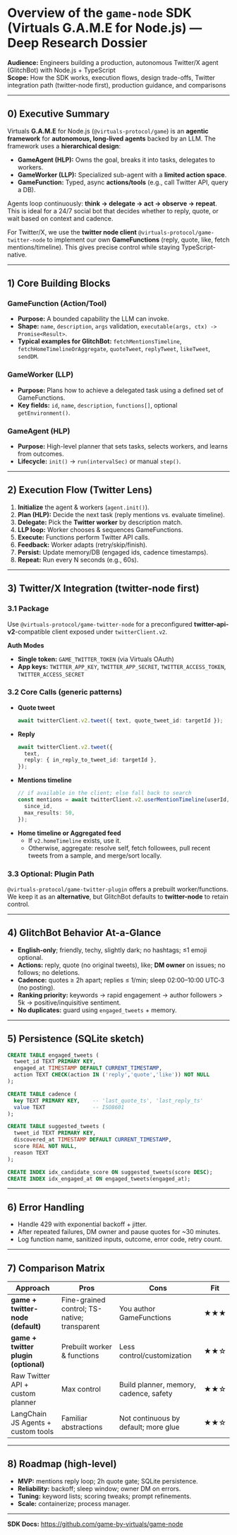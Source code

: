 # Overview of the `game-node` SDK (Virtuals G.A.M.E for Node.js) — Deep Research Dossier

**Audience:** Engineers building a production, autonomous Twitter/X agent (GlitchBot) with Node.js + TypeScript  
**Scope:** How the SDK works, execution flows, design trade-offs, Twitter integration path (twitter-node first), production guidance, and comparisons

---

## 0) Executive Summary

Virtuals **G.A.M.E** for Node.js (`@virtuals-protocol/game`) is an **agentic framework** for **autonomous, long-lived agents** backed by an LLM. The framework uses a **hierarchical design**:

- **GameAgent (HLP):** Owns the goal, breaks it into tasks, delegates to workers.
- **GameWorker (LLP):** Specialized sub-agent with a **limited action space**.
- **GameFunction:** Typed, async **actions/tools** (e.g., call Twitter API, query a DB).

Agents loop continuously: **think → delegate → act → observe → repeat**. This is ideal for a 24/7 social bot that decides whether to reply, quote, or wait based on context and cadence.

For Twitter/X, we use the **twitter node client** `@virtuals-protocol/game-twitter-node` to implement our own **GameFunctions** (reply, quote, like, fetch mentions/timeline). This gives precise control while staying TypeScript-native.

---

## 1) Core Building Blocks

### GameFunction (Action/Tool)

- **Purpose:** A bounded capability the LLM can invoke.
- **Shape:** `name`, `description`, `args` validation, `executable(args, ctx) -> Promise<Result>`.
- **Typical examples for GlitchBot:** `fetchMentionsTimeline`, `fetchHomeTimelineOrAggregate`, `quoteTweet`, `replyTweet`, `likeTweet`, `sendDM`.

### GameWorker (LLP)

- **Purpose:** Plans how to achieve a delegated task using a defined set of GameFunctions.
- **Key fields:** `id`, `name`, `description`, `functions[]`, optional `getEnvironment()`.

### GameAgent (HLP)

- **Purpose:** High-level planner that sets tasks, selects workers, and learns from outcomes.
- **Lifecycle:** `init()` → `run(intervalSec)` or manual `step()`.

---

## 2) Execution Flow (Twitter Lens)

1. **Initialize** the agent & workers (`agent.init()`).
2. **Plan (HLP):** Decide the next task (reply mentions vs. evaluate timeline).
3. **Delegate:** Pick the **Twitter worker** by description match.
4. **LLP loop:** Worker chooses & sequences GameFunctions.
5. **Execute:** Functions perform Twitter API calls.
6. **Feedback:** Worker adapts (retry/skip/finish).
7. **Persist:** Update memory/DB (engaged ids, cadence timestamps).
8. **Repeat:** Run every N seconds (e.g., 60s).

---

## 3) Twitter/X Integration (twitter-node first)

### 3.1 Package

Use `@virtuals-protocol/game-twitter-node` for a preconfigured **twitter-api-v2**-compatible client exposed under `twitterClient.v2`.

**Auth Modes**

- **Single token:** `GAME_TWITTER_TOKEN` (via Virtuals OAuth)
- **App keys:** `TWITTER_APP_KEY`, `TWITTER_APP_SECRET`, `TWITTER_ACCESS_TOKEN`, `TWITTER_ACCESS_SECRET`

### 3.2 Core Calls (generic patterns)

- **Quote tweet**
  ```ts
  await twitterClient.v2.tweet({ text, quote_tweet_id: targetId });
  ```
- **Reply**
  ```ts
  await twitterClient.v2.tweet({
    text,
    reply: { in_reply_to_tweet_id: targetId },
  });
  ```
- **Mentions timeline**
  ```ts
  // if available in the client; else fall back to search
  const mentions = await twitterClient.v2.userMentionTimeline(userId, {
    since_id,
    max_results: 50,
  });
  ```
- **Home timeline or Aggregated feed**
  - If `v2.homeTimeline` exists, use it.
  - Otherwise, aggregate: resolve self, fetch followees, pull recent tweets from a sample, and merge/sort locally.

### 3.3 Optional: Plugin Path

`@virtuals-protocol/game-twitter-plugin` offers a prebuilt worker/functions. We keep it as an **alternative**, but GlitchBot defaults to **twitter-node** to retain control.

---

## 4) GlitchBot Behavior At-a-Glance

- **English-only**; friendly, techy, slightly dark; no hashtags; ≤1 emoji optional.
- **Actions:** reply, quote (no original tweets), like; **DM owner** on issues; no follows; no deletions.
- **Cadence:** quotes ≥ 2h apart; replies ≤ 1/min; sleep 02:00–10:00 UTC‑3 (no posting).
- **Ranking priority:** keywords → rapid engagement → author followers > 5k → positive/inquisitive sentiment.
- **No duplicates:** guard using `engaged_tweets` + memory.

---

## 5) Persistence (SQLite sketch)

```sql
CREATE TABLE engaged_tweets (
  tweet_id TEXT PRIMARY KEY,
  engaged_at TIMESTAMP DEFAULT CURRENT_TIMESTAMP,
  action TEXT CHECK(action IN ('reply','quote','like')) NOT NULL
);

CREATE TABLE cadence (
  key TEXT PRIMARY KEY,    -- 'last_quote_ts', 'last_reply_ts'
  value TEXT               -- ISO8601
);

CREATE TABLE suggested_tweets (
  tweet_id TEXT PRIMARY KEY,
  discovered_at TIMESTAMP DEFAULT CURRENT_TIMESTAMP,
  score REAL NOT NULL,
  reason TEXT
);

CREATE INDEX idx_candidate_score ON suggested_tweets(score DESC);
CREATE INDEX idx_engaged_at ON engaged_tweets(engaged_at);
```

---

## 6) Error Handling

- Handle 429 with exponential backoff + jitter.
- After repeated failures, DM owner and pause quotes for ~30 minutes.
- Log function name, sanitized inputs, outcome, error code, retry count.

---

## 7) Comparison Matrix

| Approach                             | Pros                                         | Cons                                   | Fit |
| ------------------------------------ | -------------------------------------------- | -------------------------------------- | --- |
| **game + twitter-node (default)**    | Fine-grained control; TS-native; transparent | You author GameFunctions               | ★★★ |
| **game + twitter plugin (optional)** | Prebuilt worker & functions                  | Less control/customization             | ★★☆ |
| Raw Twitter API + custom planner     | Max control                                  | Build planner, memory, cadence, safety | ★★☆ |
| LangChain JS Agents + custom tools   | Familiar abstractions                        | Not continuous by default; more glue   | ★★☆ |

---

## 8) Roadmap (high-level)

- **MVP:** mentions reply loop; 2h quote gate; SQLite persistence.
- **Reliability:** backoff; sleep window; owner DM on errors.
- **Tuning:** keyword lists; scoring tweaks; prompt refinements.
- **Scale:** containerize; process manager.

---

**SDK Docs:** https://github.com/game-by-virtuals/game-node
